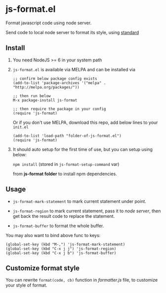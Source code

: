 # js-format.el
Format javascript code using node server.

Send code to local node server to format its style, using [standard](http://standardjs.com)

## Install

1. You need NodeJS >= 6 in your system path

2. `js-format.el` is available via MELPA and can be installed via

    ``` emacs-lisp
    ;; confirm below package config exists
    (add-to-list 'package-archives '("melpa" . "http://melpa.org/packages/"))

    ;; then run below
    M-x package-install js-format

    ;; then require the package in your config
    (require 'js-format)
    ```

    Or if you don't use MELPA, download this repo, add below lines to your `init.el`

    ``` emacs-lisp
    (add-to-list 'load-path "folder-of-js-format.el")
    (require 'js-format)
    ```

3. It should auto setup for the first time of use, but you can setup using below:

    `npm install` (stored in `js-format-setup-command` var)

    from **js-format folder** to install npm dependencies.

## Usage

- `js-format-mark-statement` to mark current statement under point.

- `js-format-region` to mark current statement, pass it to *node server*, then get
 back the result code to replace the statement.

- `js-format-buffer` to format the whole buffer.

You may also want to bind above func to keys:

    (global-set-key (kbd "M-,") 'js-format-mark-statement)
    (global-set-key (kbd "C-x j j") 'js-format-region)
    (global-set-key (kbd "C-x j b") 'js-format-buffer)

## Customize format style

You can rewrite `format(code, cb)` function in *formatter.js* file,
 to customize your style of format.
